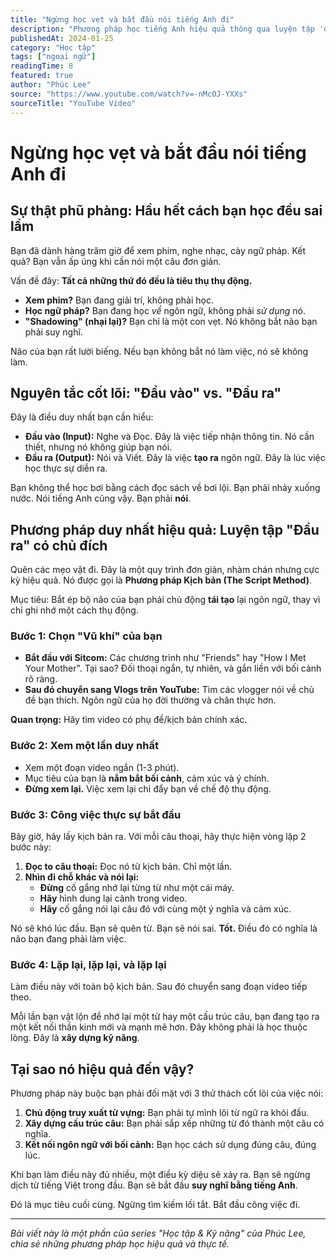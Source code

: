 ```yaml
---
title: "Ngừng học vẹt và bắt đầu nói tiếng Anh đi"
description: "Phương pháp học tiếng Anh hiệu quả thông qua luyện tập 'đầu ra' có chủ đích. Tại sao hầu hết cách học hiện tại đều sai lầm và cách áp dụng Phương pháp Kịch bản để nói tiếng Anh tự nhiên."
publishedAt: 2024-01-25
category: "Học tập"
tags: ["ngoại ngữ"]
readingTime: 8
featured: true
author: "Phúc Lee"
source: "https://www.youtube.com/watch?v=-nMcOJ-YXXs"
sourceTitle: "YouTube Video"
---
```


# Ngừng học vẹt và bắt đầu nói tiếng Anh đi

## **Sự thật phũ phàng: Hầu hết cách bạn học đều sai lầm**

Bạn đã dành hàng trăm giờ để xem phim, nghe nhạc, cày ngữ pháp. Kết quả? Bạn vẫn ấp úng khi cần nói một câu đơn giản.

Vấn đề đây: **Tất cả những thứ đó đều là tiêu thụ thụ động.**

- **Xem phim?** Bạn đang giải trí, không phải học.
- **Học ngữ pháp?** Bạn đang học _về_ ngôn ngữ, không phải _sử dụng_ nó.
- **"Shadowing" (nhại lại)?** Bạn chỉ là một con vẹt. Nó không bắt não bạn phải suy nghĩ.

Não của bạn rất lười biếng. Nếu bạn không bắt nó làm việc, nó sẽ không làm.

## **Nguyên tắc cốt lõi: "Đầu vào" vs. "Đầu ra"**

Đây là điều duy nhất bạn cần hiểu:

- **Đầu vào (Input):** Nghe và Đọc. Đây là việc tiếp nhận thông tin. Nó cần thiết, nhưng nó không giúp bạn nói.
- **Đầu ra (Output):** Nói và Viết. Đây là việc **tạo ra** ngôn ngữ. Đây là lúc việc học thực sự diễn ra.

Bạn không thể học bơi bằng cách đọc sách về bơi lội. Bạn phải nhảy xuống nước. Nói tiếng Anh cũng vậy. Bạn phải **nói**.

## **Phương pháp duy nhất hiệu quả: Luyện tập "Đầu ra" có chủ đích**

Quên các mẹo vặt đi. Đây là một quy trình đơn giản, nhàm chán nhưng cực kỳ hiệu quả. Nó được gọi là **Phương pháp Kịch bản (The Script Method)**.

Mục tiêu: Bắt ép bộ não của bạn phải chủ động **tái tạo** lại ngôn ngữ, thay vì chỉ ghi nhớ một cách thụ động.

### **Bước 1: Chọn "Vũ khí" của bạn**

- **Bắt đầu với Sitcom:** Các chương trình như "Friends" hay "How I Met Your Mother". Tại sao? Đối thoại ngắn, tự nhiên, và gắn liền với bối cảnh rõ ràng.
- **Sau đó chuyển sang Vlogs trên YouTube:** Tìm các vlogger nói về chủ đề bạn thích. Ngôn ngữ của họ đời thường và chân thực hơn.

**Quan trọng:** Hãy tìm video có phụ đề/kịch bản chính xác.

### **Bước 2: Xem một lần duy nhất**

- Xem một đoạn video ngắn (1-3 phút).
- Mục tiêu của bạn là **nắm bắt bối cảnh**, cảm xúc và ý chính.
- **Đừng xem lại.** Việc xem lại chỉ đẩy bạn về chế độ thụ động.

### **Bước 3: Công việc thực sự bắt đầu**

Bây giờ, hãy lấy kịch bản ra. Với mỗi câu thoại, hãy thực hiện vòng lặp 2 bước này:

1. **Đọc to câu thoại:** Đọc nó từ kịch bản. Chỉ một lần.
2. **Nhìn đi chỗ khác và nói lại:**
   - **Đừng** cố gắng nhớ lại từng từ như một cái máy.
   - **Hãy** hình dung lại cảnh trong video.
   - **Hãy** cố gắng nói lại câu đó với cùng một ý nghĩa và cảm xúc.

Nó sẽ khó lúc đầu. Bạn sẽ quên từ. Bạn sẽ nói sai. **Tốt.** Điều đó có nghĩa là não bạn đang phải làm việc.

### **Bước 4: Lặp lại, lặp lại, và lặp lại**

Làm điều này với toàn bộ kịch bản. Sau đó chuyển sang đoạn video tiếp theo.

Mỗi lần bạn vật lộn để nhớ lại một từ hay một cấu trúc câu, bạn đang tạo ra một kết nối thần kinh mới và mạnh mẽ hơn. Đây không phải là học thuộc lòng. Đây là **xây dựng kỹ năng**.

## **Tại sao nó hiệu quả đến vậy?**

Phương pháp này buộc bạn phải đối mặt với 3 thử thách cốt lõi của việc nói:

1. **Chủ động truy xuất từ vựng:** Bạn phải tự mình lôi từ ngữ ra khỏi đầu.
2. **Xây dựng cấu trúc câu:** Bạn phải sắp xếp những từ đó thành một câu có nghĩa.
3. **Kết nối ngôn ngữ với bối cảnh:** Bạn học cách sử dụng đúng câu, đúng lúc.

Khi bạn làm điều này đủ nhiều, một điều kỳ diệu sẽ xảy ra. Bạn sẽ ngừng dịch từ tiếng Việt trong đầu. Bạn sẽ bắt đầu **suy nghĩ bằng tiếng Anh**.

Đó là mục tiêu cuối cùng. Ngừng tìm kiếm lối tắt. Bắt đầu công việc đi.

---

*Bài viết này là một phần của series "Học tập & Kỹ năng" của Phúc Lee, chia sẻ những phương pháp học hiệu quả và thực tế.*

